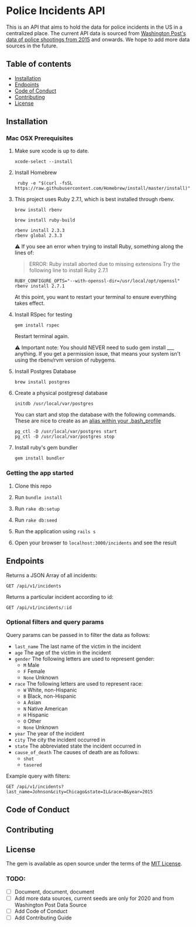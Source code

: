 # Police Incidents API
This is an API that aims to hold the data for police incidents in the US in a centralized place. The current API data is sourced from [Washington Post's data of police shootings from 2015](https://github.com/washingtonpost/data-police-shootings/blob/master/fatal-police-shootings-data.csv) and onwards. We hope to add more data sources in the future.

## Table of contents

* [Installation](#installation)
* [Endpoints](#endpoints)
* [Code of Conduct](#code-of-conduct)
* [Contributing](#contributing)
* [License](#license)

## Installation

### Mac OSX Prerequisites

1. Make sure xcode is up to date.
   ```
   xcode-select --install
   ```
2. Install Homebrew
   ```
    ruby -e "$(curl -fsSL https://raw.githubusercontent.com/Homebrew/install/master/install)"
   ```
3. This project uses Ruby 2.7.1, which is best installed through rbenv.

   ```
   brew install rbenv
   ```

   ```
   brew install ruby-build
   ```

   ```
   rbenv install 2.3.3
   rbenv global 2.3.3
   ```

   ⚠️ If you see an error when trying to install Ruby, something along the lines of:

   > ERROR: Ruby install aborted due to missing extensions
   > Try the following line to install Ruby 2.7.1

   ```
   RUBY_CONFIGURE_OPTS="--with-openssl-dir=/usr/local/opt/openssl" rbenv install 2.7.1
   ```

   At this point, you want to restart your terminal to ensure everything takes effect.

4. Install RSpec for testing

   ```
   gem install rspec
   ```

   Restart terminal again.

   ⚠️ Important note: You should NEVER need to sudo gem install \_\_\_ anything. If you get a permission issue, that means your system isn't using the rbenv/rvm version of rubygems.

5. Install Postgres Database
   ```
   brew install postgres
   ```
6. Create a physical postgresql database
   ```
   initdb /usr/local/var/postgres
   ```
   You can start and stop the database with the following commands. These are nice to create as an [alias within your .bash_profile](https://mijingo.com/blog/creating-bash-aliases)
   ```
   pg_ctl -D /usr/local/var/postgres start
   pg_ctl -D /usr/local/var/postgres stop
   ```
7. Install ruby's gem bundler
   ```
   gem install bundler
   ```

### Getting the app started

1. Clone this repo

2. Run `bundle install`

3. Run `rake db:setup`

4. Run `rake db:seed`

5. Run the application using `rails s`

6. Open your browser to `localhost:3000/incidents` and see the result


## Endpoints
Returns a JSON Array of all incidents:
```
GET /api/v1/incidents
```
Returns a particular incident according to id:
```
GET /api/v1/incidents/:id
```
### Optional filters and query params
Query params can be passed in to filter the data as follows:

* `last_name` The last name of the victim in the incident
* `age` The age of the victim in the incident
* `gender` The following letters are used to represent gender:
   * `M` Male
   * `F` Female
   * `None` Unknown
* `race` The following letters are used to represent race:
   * `W` White, non-Hispanic
   * `B` Black, non-Hispanic
   * `A` Asian
   * `N` Native American
   * `H` Hispanic
   * `O` Other
   * `None` Unknown
* `year` The year of the incident
* `city` The city the incident occurred in
* `state` The abbreviated state the incident occurred in
* `cause_of_death` The causes of death are as follows:
   * `shot`
   * `tasered`
   
Example query with filters:
```
GET /api/v1/incidents?last_name=Johnson&city=Chicago&state=IL&race=B&year=2015
```

## Code of Conduct

## Contributing

## License

The gem is available as open source under the terms of the [MIT License](http://opensource.org/licenses/MIT).

### TODO:
- [ ] Document, document, document
- [ ] Add more data sources, current seeds are only for 2020 and from Washington Post Data Source
- [ ] Add Code of Conduct
- [ ] Add Contributing Guide
